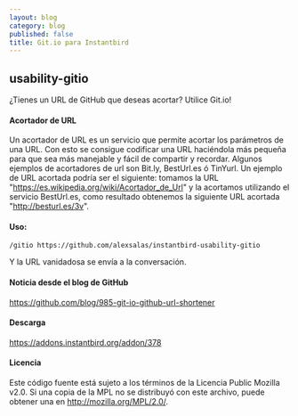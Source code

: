 ```yaml
---
layout: blog
category: blog
published: false
title: Git.io para Instantbird
---
```


## usability-gitio
¿Tienes un URL de GitHub que deseas acortar? Utilice Git.io!

#### Acortador de URL
Un acortador de URL es un servicio que permite acortar los parámetros de una URL. Con esto se consigue codificar una URL haciéndola más pequeña para que sea más manejable y fácil de compartir y recordar. Algunos ejemplos de acortadores de url son Bit.ly, BestUrl.es ó TinYurl. Un ejemplo de URL acortada podría ser el siguiente: tomamos la URL "https://es.wikipedia.org/wiki/Acortador_de_Url" y la acortamos utilizando el servicio BestUrl.es, como resultado obtenemos la siguiente URL acortada "http://besturl.es/3v".

#### Uso:
`/gitio https://github.com/alexsalas/instantbird-usability-gitio`

Y la URL vanidadosa se envía a la conversación.

#### Noticia desde el blog de GitHub 
https://github.com/blog/985-git-io-github-url-shortener

#### Descarga
https://addons.instantbird.org/addon/378

#### Licencia 
Este código fuente está sujeto a los términos de la Licencia Public Mozilla
v2.0. Si una copia de la MPL no se distribuyó con este
archivo, puede obtener una en http://mozilla.org/MPL/2.0/.
